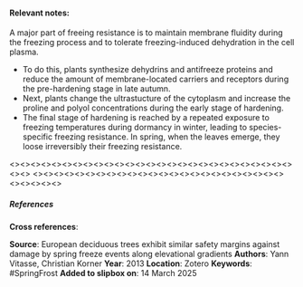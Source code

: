 #### **Relevant notes**:
A major part of freeing resistance is to maintain membrane fluidity during the freezing process and to tolerate freezing-induced dehydration in the cell plasma.
- To do this, plants synthesize dehydrins and antifreeze proteins and reduce the amount of membrane-located carriers and receptors during the pre-hardening stage in late autumn. 
- Next, plants change the ultrastucture of the cytoplasm and increase the proline and polyol concentrations during the early stage of hardening. 
- The final stage of hardening is reached by a repeated exposure to freezing temperatures during dormancy in winter, leading to species-specific freezing resistance.
In spring, when the leaves emerge, they loose irreversibly their freezing resistance.

<><><><><><><><><><><><><><><><><><><><><><><><><><><><><>
<><><><><><><><><><><><><><><><><><><><><><><><><><><><><>
##### References
**Cross references**:

**Source**:  European deciduous trees exhibit similar safety margins against damage by spring freeze events along elevational gradients
**Authors**: Yann Vitasse, Christian Korner
**Year**: 2013
**Location**: Zotero
**Keywords**: #SpringFrost 
**Added to slipbox on**: 14 March 2025